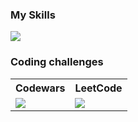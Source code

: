 <h3>My Skills</h3>
<p> 
    <img src="https://go-skill-icons.vercel.app/api/icons?i=kotlin,jetpackcompose,java,git,mysql,html,css,linux" />
</p>

<h3>Coding challenges</h3>
<table>
    <tr>
        <th>Codewars</th>
        <th>LeetCode</th>    
    </tr>
    <tr>        
        <td>
            <a href="https://www.codewars.com/users/Timasostima">
                <img src="https://www.codewars.com/users/Timasostima/badges/small">
            </a>
        </td>
        <td>
            <!-- https://leetcode-badge.vercel.app/ -->
            <a href="https://leetcode.com/u/timasostima/">
                <img src="https://img.shields.io/badge/dynamic/json?style=for-the-badge&labelColor=black&color=%23ffa116&label=Solved&query=solved&url=https%3A%2F%2Fleetcode-badge.vercel.app%2Fapi%2Fusers%2Ftimasostima&logo=leetcode&logoColor=yellow"> 
            </a>
        </td>
    </tr>
</table>



